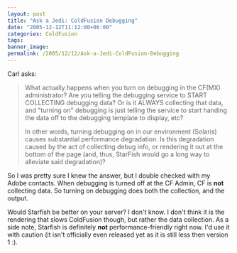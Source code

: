 ```yaml
---
layout: post
title: "Ask a Jedi: ColdFusion Debugging"
date: "2005-12-12T11:12:00+06:00"
categories: ColdFusion 
tags: 
banner_image: 
permalink: /2005/12/12/Ask-a-Jedi-ColdFusion-Debugging
---
```


Carl asks:

<blockquote>
What actually happens when you turn on debugging in the CF(MX) administrator? Are you telling the debugging service to START COLLECTING debugging data? Or is it ALWAYS collecting that data, and "turning on" debugging is just telling the service to start handing the data off to the debugging template  to display, etc?

In other words, turning debugging on in our environment (Solaris) causes substantial performance degradation. Is this degradation caused by the act of collecting debug info, or rendering it out at the bottom of the page (and, thus, StarFish would go a long way to alleviate said degradation)?
</blockquote>

So I was pretty sure I knew the answer, but I double checked with my Adobe contacts. When debugging is turned off at the CF Admin, CF is <b>not</b> collecting data. So turning on debugging does both the collection, and the output.

Would Starfish be better on your server? I don't know. I don't think it is the rendering that slows ColdFusion though, but rather the data collection. As a side note, Starfish is definitely <b>not</b> performance-friendly right now. I'd use it with caution (it isn't officially even released yet as it is still less then version 1 :).